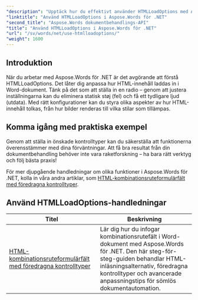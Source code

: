 ```yaml
---
"description": "Upptäck hur du effektivt använder HTMLLoadOptions med Aspose.Words för .NET i vår omfattande handledning. Lär dig mer om funktioner, tips och praktiska exempel."
"linktitle": "Använd HTMLLoadOptions i Aspose.Words för .NET"
"second_title": "Aspose.Words dokumentbehandlings-API"
"title": "Använd HTMLLoadOptions i Aspose.Words för .NET"
"url": "/sv/words/net/use-htmlloadoptions/"
"weight": 1600
---
```


## Introduktion
 
När du arbetar med Aspose.Words för .NET är det avgörande att förstå HTMLLoadOptions. Det låter dig anpassa hur HTML-innehåll laddas in i Word-dokument. Tänk på det som att ställa in en radio – genom att justera inställningarna kan du eliminera statisk støj (fel) och få ett tydligare ljud (utdata). Med rätt konfigurationer kan du styra olika aspekter av hur HTML-innehåll tolkas, från hur bilder renderas till vilka stilar som tillämpas.  

## Komma igång med praktiska exempel  

Genom att ställa in önskade kontrolltyper kan du säkerställa att funktionerna överensstämmer med dina förväntningar. Att få bra resultat från din dokumentbehandling behöver inte vara raketforskning – ha bara rätt verktyg och följ bästa praxis!

För mer djupgående handledningar om olika funktioner i Aspose.Words för .NET, kolla in våra andra artiklar, som [HTML-kombinationsruteformulärfält med föredragna kontrolltyper](./html-combo-box-form-fields-with-preferred-control-types/).

 ## Använd HTMLLoadOptions-handledningar
| Titel | Beskrivning |
| --- | --- |
| [HTML-kombinationsruteformulärfält med föredragna kontrolltyper](./html-combo-box-form-fields-with-preferred-control-types/) | Lär dig hur du infogar kombinationsrutefält i Word-dokument med Aspose.Words för .NET. Den här steg-för-steg-guiden behandlar HTML-inläsningsalternativ, föredragna kontrolltyper och avancerade anpassningstips för sömlös dokumentautomation. |